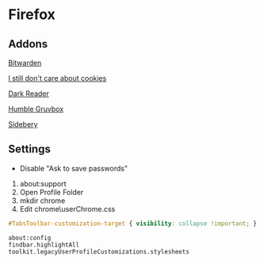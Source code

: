# Firefox 
## Addons
[Bitwarden](https://addons.mozilla.org/sv-SE/firefox/addon/bitwarden-password-manager/)

[I still don't care about cookies](https://addons.mozilla.org/en-US/firefox/addon/istilldontcareaboutcookies/)

[Dark Reader](https://addons.mozilla.org/sv-SE/firefox/addon/darkreader/)

[Humble Gruvbox](https://addons.mozilla.org/sv-SE/firefox/addon/humble-gruvbox/)

[Sidebery](https://addons.mozilla.org/en-US/firefox/addon/sidebery/)

## Settings
* Disable "Ask to save passwords"

1) about:support
2) Open Profile Folder
3) mkdir chrome
4) Edit chrome\userChrome.css
```css
#TabsToolbar-customization-target { visibility: collapse !important; }
```

```
about:config
findbar.highlightAll
toolkit.legacyUserProfileCustomizations.stylesheets
```


